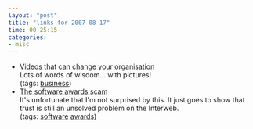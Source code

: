 ```yaml
---
layout: "post"
title: "links for 2007-08-17"
time: 00:25:15
categories: 
- misc
---
```

<ul>
	<li>
		<div><a href="http://www.squidoo.com/videosthatchange/">Videos that can change your organisation</a></div>
		<div>Lots of words of wisdom... with pictures!</div>
		<div>(tags: <a href="http://del.icio.us/stuartdallas/business">business</a>)</div>
	</li>
	<li>
		<div><a href="http://successfulsoftware.net/2007/08/16/the-software-awards-scam/">The software awards scam</a></div>
		<div>It's unfortunate that I'm not surprised by this. It just goes to show that trust is still an unsolved problem on the Interweb.</div>
		<div>(tags: <a href="http://del.icio.us/stuartdallas/software">software</a> <a href="http://del.icio.us/stuartdallas/awards">awards</a>)</div>
	</li>
</ul>
